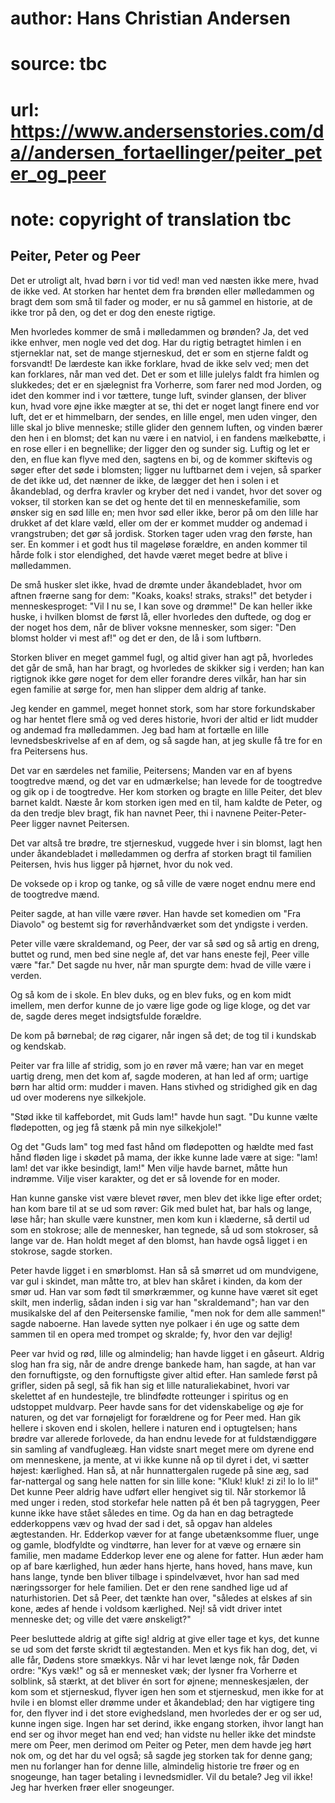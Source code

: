 # author: Hans Christian Andersen
# source: tbc
# url: https://www.andersenstories.com/da//andersen_fortaellinger/peiter_peter_og_peer
# note: copyright of translation tbc

## Peiter, Peter og Peer 

Det er utroligt alt, hvad børn i vor tid ved! man ved næsten ikke mere,
hvad de ikke ved. At storken har hentet dem fra brønden eller
mølledammen og bragt dem som små til fader og moder, er nu så gammel en
historie, at de ikke tror på den, og det er dog den eneste rigtige.

Men hvorledes kommer de små i mølledammen og brønden? Ja, det ved ikke
enhver, men nogle ved det dog. Har du rigtig betragtet himlen i en
stjerneklar nat, set de mange stjerneskud, det er som en stjerne faldt
og forsvandt! De lærdeste kan ikke forklare, hvad de ikke selv ved; men
det kan forklares, når man ved det. Det er som et lille julelys faldt
fra himlen og slukkedes; det er en sjælegnist fra Vorherre, som farer
ned mod Jorden, og idet den kommer ind i vor tættere, tunge luft,
svinder glansen, der bliver kun, hvad vore øjne ikke mægter at se, thi
det er noget langt finere end vor luft, det er et himmelbarn, der
sendes, en lille engel, men uden vinger, den lille skal jo blive
menneske; stille glider den gennem luften, og vinden bærer den hen i en
blomst; det kan nu være i en natviol, i en fandens mælkebøtte, i en rose
eller i en begnellike; der ligger den og sunder sig. Luftig og let er
den, en flue kan flyve med den, sagtens en bi, og de kommer skiftevis og
søger efter det søde i blomsten; ligger nu luftbarnet dem i vejen, så
sparker de det ikke ud, det nænner de ikke, de lægger det hen i solen i
et åkandeblad, og derfra kravler og kryber det ned i vandet, hvor det
sover og vokser, til storken kan se det og hente det til en
menneskefamilie, som ønsker sig en sød lille en; men hvor sød eller
ikke, beror på om den lille har drukket af det klare væld, eller om der
er kommet mudder og andemad i vrangstruben; det gør så jordisk. Storken
tager uden vrag den første, han ser. En kommer i et godt hus til
mageløse forældre, en anden kommer til hårde folk i stor elendighed, det
havde været meget bedre at blive i mølledammen.

De små husker slet ikke, hvad de drømte under åkandebladet, hvor om
aftnen frøerne sang for dem: "Koaks, koaks! straks, straks!" det
betyder i menneskesproget: "Vil I nu se, I kan sove og drømme!" De kan
heller ikke huske, i hvilken blomst de først lå, eller hvorledes den
duftede, og dog er der noget hos dem, når de bliver voksne mennesker,
som siger: "Den blomst holder vi mest af!" og det er den, de lå i som
luftbørn.

Storken bliver en meget gammel fugl, og altid giver han agt på,
hvorledes det går de små, han har bragt, og hvorledes de skikker sig i
verden; han kan rigtignok ikke gøre noget for dem eller forandre deres
vilkår, han har sin egen familie at sørge for, men han slipper dem
aldrig af tanke.

Jeg kender en gammel, meget honnet stork, som har store forkundskaber og
har hentet flere små og ved deres historie, hvori der altid er lidt
mudder og andemad fra mølledammen. Jeg bad ham at fortælle en lille
levnedsbeskrivelse af en af dem, og så sagde han, at jeg skulle få tre
for en fra Peitersens hus.

Det var en særdeles net familie, Peitersens; Manden var en af byens
toogtredve mænd, og det var en udmærkelse; han levede for de toogtredve
og gik op i de toogtredve. Her kom storken og bragte en lille Peiter,
det blev barnet kaldt. Næste år kom storken igen med en til, ham kaldte
de Peter, og da den tredje blev bragt, fik han navnet Peer, thi i
navnene Peiter-Peter-Peer ligger navnet Peitersen.

Det var altså tre brødre, tre stjerneskud, vuggede hver i sin blomst,
lagt hen under åkandebladet i mølledammen og derfra af storken bragt til
familien Peitersen, hvis hus ligger på hjørnet, hvor du nok ved.

De voksede op i krop og tanke, og så ville de være noget endnu mere end
de toogtredve mænd.

Peiter sagde, at han ville være røver. Han havde set komedien om "Fra
Diavolo" og bestemt sig for røverhåndværket som det yndigste i verden.

Peter ville være skraldemand, og Peer, der var så sød og så artig en
dreng, buttet og rund, men bed sine negle af, det var hans eneste fejl,
Peer ville være "far." Det sagde nu hver, når man spurgte dem: hvad de
ville være i verden.

Og så kom de i skole. En blev duks, og en blev fuks, og en kom midt
imellem, men derfor kunne de jo være lige gode og lige kloge, og det var
de, sagde deres meget indsigtsfulde forældre.

De kom på børnebal; de røg cigarer, når ingen så det; de tog til i
kundskab og kendskab.

Peiter var fra lille af stridig, som jo en røver må være; han var en
meget uartig dreng, men det kom af, sagde moderen, at han led af orm;
uartige børn har altid orm: mudder i maven. Hans stivhed og stridighed
gik en dag ud over moderens nye silkekjole.

"Stød ikke til kaffebordet, mit Guds lam!" havde hun sagt. "Du kunne
vælte flødepotten, og jeg få stænk på min nye silkekjole!"

Og det "Guds lam" tog med fast hånd om flødepotten og hældte med fast
hånd fløden lige i skødet på mama, der ikke kunne lade være at sige:
"lam! lam! det var ikke besindigt, lam!" Men vilje havde barnet, måtte
hun indrømme. Vilje viser karakter, og det er så lovende for en moder.

Han kunne ganske vist være blevet røver, men blev det ikke lige efter
ordet; han kom bare til at se ud som røver: Gik med bulet hat, bar hals
og lange, løse hår; han skulle være kunstner, men kom kun i klæderne, så
dertil ud som en stokrose; alle de mennesker, han tegnede, så ud som
stokroser, så lange var de. Han holdt meget af den blomst, han havde
også ligget i en stokrose, sagde storken.

Peter havde ligget i en smørblomst. Han så så smørret ud om mundvigene,
var gul i skindet, man måtte tro, at blev han skåret i kinden, da kom
der smør ud. Han var som født til smørkræmmer, og kunne have været sit
eget skilt, men inderlig, sådan inden i sig var han "skraldemand"; han
var den musikalske del af den Peitersenske familie, "men nok for dem
alle sammen!" sagde naboerne. Han lavede sytten nye polkaer i én uge og
satte dem sammen til en opera med trompet og skralde; fy, hvor den var
dejlig!

Peer var hvid og rød, lille og almindelig; han havde ligget i en
gåseurt. Aldrig slog han fra sig, når de andre drenge bankede ham, han
sagde, at han var den fornuftigste, og den fornuftigste giver altid
efter. Han samlede først på grifler, siden på segl, så fik han sig et
lille naturaliekabinet, hvori var skelettet af en hundestejle, tre
blindfødte rotteunger i spiritus og en udstoppet muldvarp. Peer havde
sans for det videnskabelige og øje for naturen, og det var fornøjeligt
for forældrene og for Peer med. Han gik hellere i skoven end i skolen,
hellere i naturen end i optugtelsen; hans brødre var allerede forlovede,
da han endnu levede for at fuldstændiggøre sin samling af vandfugleæg.
Han vidste snart meget mere om dyrene end om menneskene, ja mente, at vi
ikke kunne nå op til dyret i det, vi sætter højest: kærlighed. Han så,
at når hunnattergalen rugede på sine æg, sad far-nattergal og sang hele
natten for sin lille kone: "Kluk! kluk! zi zi! lo lo li!" Det kunne
Peer aldrig have udført eller hengivet sig til. Når storkemor lå med
unger i reden, stod storkefar hele natten på ét ben på tagryggen, Peer
kunne ikke have stået således en time. Og da han en dag betragtede
edderkoppens væv og hvad der sad i det, så opgav han aldeles
ægtestanden. Hr. Edderkop væver for at fange ubetænksomme fluer, unge og
gamle, blodfyldte og vindtørre, han lever for at væve og ernære sin
familie, men madame Edderkop lever ene og alene for fatter. Hun æder ham
op af bare kærlighed, hun æder hans hjerte, hans hoved, hans mave, kun
hans lange, tynde ben bliver tilbage i spindelvævet, hvor han sad med
næringssorger for hele familien. Det er den rene sandhed lige ud af
naturhistorien. Det så Peer, det tænkte han over, "således at elskes af
sin kone, ædes af hende i voldsom kærlighed. Nej! så vidt driver intet
menneske det; og ville det være ønskeligt?"

Peer besluttede aldrig at gifte sig! aldrig at give eller tage et kys,
det kunne se ud som det første skridt til ægtestanden. Men et kys fik
han dog, det, vi alle får, Dødens store smækkys. Når vi har levet længe
nok, får Døden ordre: "Kys væk!" og så er mennesket væk; der lysner
fra Vorherre et solblink, så stærkt, at det bliver én sort for øjnene;
menneskesjælen, der kom som et stjerneskud, flyver igen hen som et
stjerneskud, men ikke for at hvile i en blomst eller drømme under et
åkandeblad; den har vigtigere ting for, den flyver ind i det store
evighedsland, men hvorledes der er og ser ud, kunne ingen sige. Ingen
har set derind, ikke engang storken, ihvor langt han end ser og ihvor
meget han end ved; han vidste nu heller ikke det mindste mere om Peer,
men derimod om Peiter og Peter, men dem havde jeg hørt nok om, og det
har du vel også; så sagde jeg storken tak for denne gang; men nu
forlanger han for denne lille, almindelig historie tre frøer og en
snogeunge, han tager betaling i levnedsmidler. Vil du betale? Jeg vil
ikke! Jeg har hverken frøer eller snogeunger.
